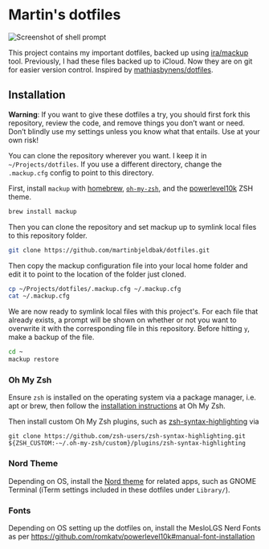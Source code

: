 # Martin's dotfiles

![Screenshot of shell prompt](https://user-images.githubusercontent.com/823316/111058538-01553e00-84db-11eb-926b-19c809c0c3c0.png)

This project contains my important dotfiles, backed up using [ira/mackup](https://github.com/lra/mackup) tool.
Previously, I had these files backed up to iCloud. Now they are on git for easier version control. Inspired by [mathiasbynens/dotfiles](https://github.com/mathiasbynens/dotfiles).

## Installation

**Warning**: If you want to give these dotfiles a try, you should first fork this repository, review the code, and remove things you don’t want or need. Don’t blindly use my settings unless you know what that entails. Use at your own risk!

You can clone the repository wherever you want. I keep it in `~/Projects/dotfiles`. If you use a different directory, change the `.mackup.cfg` config to point to this directory.

First, install `mackup` with [homebrew](https://github.com/Homebrew/brew), [`oh-my-zsh`](https://ohmyz.sh), and the [powerlevel10k](https://github.com/romkatv/powerlevel10k#oh-my-zsh) ZSH theme.

```sh
brew install mackup
```

Then you can clone the repository and set mackup up to symlink local files to this repository folder.

```sh
git clone https://github.com/martinbjeldbak/dotfiles.git
```

Then copy the mackup configuration file into your local home folder and edit it to point to the location of the folder just cloned.

```sh
cp ~/Projects/dotfiles/.mackup.cfg ~/.mackup.cfg
cat ~/.mackup.cfg
```

We are now ready to symlink local files with this project's. For each file that already exists, a prompt will be shown on whether or not you want to overwrite it with the corresponding file in this repository. Before hitting `y`, make a backup of the file.

```sh
cd ~
mackup restore
```

### Oh My Zsh

Ensure `zsh` is installed on the operating system via a package manager, i.e. apt or brew, then follow the [installation instructions](https://ohmyz.sh/#install) at Oh My Zsh.

Then install custom Oh My Zsh plugins, such as [zsh-syntax-highlighting](https://github.com/zsh-users/zsh-syntax-highlighting/blob/master/INSTALL.md) via

```
git clone https://github.com/zsh-users/zsh-syntax-highlighting.git ${ZSH_CUSTOM:-~/.oh-my-zsh/custom}/plugins/zsh-syntax-highlighting
```

### Nord Theme

Depending on OS, install the [Nord theme](https://www.nordtheme.com/) for related apps, such as GNOME Terminal (iTerm settings included in these dotfiles under `Library/`).

### Fonts

Depending on OS setting up the dotfiles on, install the MesloLGS Nerd Fonts as per https://github.com/romkatv/powerlevel10k#manual-font-installation
